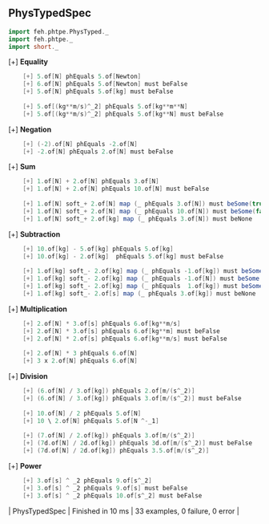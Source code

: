 ## PhysTypedSpec
  
```scala
import feh.phtpe.PhysTyped._
import feh.phtpe._
import short._
```  
 
[+] __Equality__
```scala
    [+] 5.of[N] phEquals 5.of[Newton]
    [+] 6.of[N] phEquals 5.of[Newton] must beFalse
    [+] 5.of[N] phEquals 5.of[kg] must beFalse
    
    [+] 5.of[(kg**m/s)^_2] phEquals 5.of[kg**m**N]
    [+] 5.of[(kg**m/s)^_2] phEquals 5.of[kg**N] must beFalse
```

[+] __Negation__
```scala
    [+] (-2).of[N] phEquals -2.of[N]
    [+] -2.of[N] phEquals 2.of[N] must beFalse
```  
             
[+] __Sum__
```scala
    [+] 1.of[N] + 2.of[N] phEquals 3.of[N]
    [+] 1.of[N] + 2.of[N] phEquals 10.of[N] must beFalse
    
    [+] 1.of[N] soft_+ 2.of[N] map (_ phEquals 3.of[N]) must beSome(true)
    [+] 1.of[N] soft_+ 2.of[N] map (_ phEquals 10.of[N]) must beSome(false)
    [+] 1.of[N] soft_+ 2.of[kg] map (_ phEquals 3.of[N]) must beNone
```

[+] __Subtraction__
```scala
    [+] 10.of[kg] - 5.of[kg] phEquals 5.of[kg]
    [+] 10.of[kg] - 2.of[kg]  phEquals 5.of[kg] must beFalse
    
    [+] 1.of[kg] soft_- 2.of[kg] map (_ phEquals -1.of[kg]) must beSome(true)
    [+] 1.of[kg] soft_- 2.of[kg] map (_ phEquals -1.of[N]) must beSome(false)
    [+] 1.of[kg] soft_- 2.of[kg] map (_ phEquals  1.of[kg]) must beSome(false)
    [+] 1.of[kg] soft_- 2.of[s] map (_ phEquals 3.of[kg]) must beNone
```

[+] __Multiplication__
```scala
    [+] 2.of[N] * 3.of[s] phEquals 6.of[kg**m/s]
    [+] 2.of[N] * 3.of[s] phEquals 6.of[kg**m] must beFalse
    [+] 2.of[N] * 2.of[s] phEquals 6.of[kg**m/s] must beFalse
    
    [+] 2.of[N] * 3 phEquals 6.of[N]
    [+] 3 x 2.of[N] phEquals 6.of[N]
```  

[+] __Division__
```scala
    [+] (6.of[N] / 3.of[kg]) phEquals 2.of[m/(s^_2)]
    [+] (6.of[N] / 3.of[kg]) phEquals 3.of[m/(s^_2)] must beFalse
    
    [+] 10.of[N] / 2 phEquals 5.of[N]
    [+] 10 \ 2.of[N] phEquals 5.of[N ^-_1]
    
    [+] (7.of[N] / 2.of[kg]) phEquals 3.of[m/(s^_2)]
    [+] (7d.of[N] / 2d.of[kg]) phEquals 3d.of[m/(s^_2)] must beFalse
    [+] (7d.of[N] / 2d.of[kg]) phEquals 3.5.of[m/(s^_2)]     
```
            
[+] __Power__
```scala    
    [+] 3.of[s] ^ _2 phEquals 9.of[s^_2] 
    [+] 3.of[s] ^ _2 phEquals 9.of[s] must beFalse
    [+] 3.of[s] ^ _2 phEquals 10.of[s^_2] must beFalse
```                         
            
| PhysTypedSpec | Finished in 10 ms | 33 examples, 0 failure, 0 error |